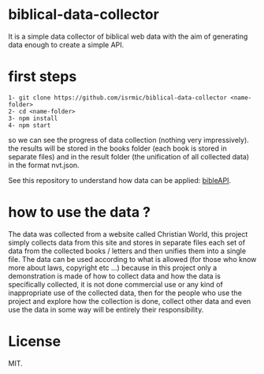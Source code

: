 # biblical-data-collector
It is a simple data collector of biblical web data with the aim of generating data enough to create a simple API.

# first steps
    1- git clone https://github.com/isrmic/biblical-data-collector <name-folder>
    2- cd <name-folder>
    3- npm install
    4- npm start

so we can see the progress of data collection (nothing very impressively).
the results will be stored in the books folder (each book is stored in separate files) and in the result folder (the unification of all collected data) in the format nvt.json.

See this repository to understand how data can be applied: [bibleAPI](https://github.com/isrmic/bibleAPI).

# how to use the data ?
The data was collected from a website called Christian World, this project simply collects data from this site and stores in separate files each set of data from the collected books / letters and then unifies them into a single file. The data can be used according to what is allowed (for those who know more about laws, copyright etc ...) because in this project only a demonstration is made of how to collect data and how the data is specifically collected, it is not done commercial use or any kind of inappropriate use of the collected data, then for the people who use the project and explore how the collection is done, collect other data and even use the data in some way will be entirely their responsibility.

# License
MIT.